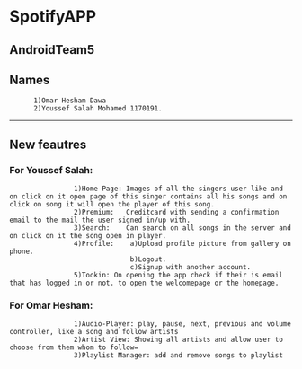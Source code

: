 # SpotifyAPP
AndroidTeam5
---
## Names
          1)Omar Hesham Dawa 
          2)Youssef Salah Mohamed 1170191.
---
## New feautres
### For Youssef Salah:


                    1)Home Page: Images of all the singers user like and on click on it open page of this singer contains all his songs and on click on song it will open the player of this song.                
                    2)Premium:   Creditcard with sending a confirmation email to the mail the user signed in/up with.
                    3)Search:    Can search on all songs in the server and on click on it the song open in player.
                    4)Profile:    a)Upload profile picture from gallery on phone.
                                  b)Logout.
                                  c)Signup with another account.
                    5)Tookin: On opening the app check if their is email that has logged in or not. to open the welcomepage or the homepage.
### For Omar Hesham:

                    1)Audio-Player: play, pause, next, previous and volume controller, like a song and follow artists
                    2)Artist View: Showing all artists and allow user to choose from them whom to follow=
                    3)Playlist Manager: add and remove songs to playlist
                    
